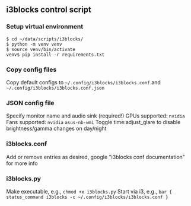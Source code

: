 ## i3blocks control script

### Setup virtual environment
```
$ cd ~/data/scripts/i3blocks/
$ python -m venv venv
$ source venv/bin/activate
venv$ pip install -r requirements.txt
```
### Copy config files
Copy default configs to `~/.config/i3blocks/i3blocks.conf` and `~/.config/i3blocks/i3blocks.conf.json`

### JSON config file
Specify monitor name and audio sink (required!)
GPUs supported: `nvidia`
Fans supported: `nvidia` `asus-nb-wmi`
Toggle time:adjust_glare to disable brightness/gamma changes on day/night

### i3blocks.conf
Add or remove entries as desired, google "i3blocks conf documentation" for more info

### i3blocks.py
Make executable, e.g., `chmod +x i3blocks.py`
Start via i3, e.g., `bar { status_command i3blocks -c ~/.config/i3blocks/i3blocks.conf }`
